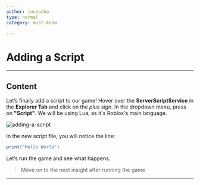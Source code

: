 ```yaml
---
author: junoocha
type: normal
category: must-know

---
```


# Adding a Script

---

## Content

Let’s finally add a script to our game! Hover over the **ServerScriptService** in the **Explorer Tab** and click on the *plus sign*. In the dropdown menu, press on **"Script"**. We will be using Lua, as it's Roblox's main language.

![adding-a-script](https://img.enkipro.com/ed480bae4066eba0f5e620e76e76d2c6.gif)

In the new script file, you will notice the line:

```lua
print("Hello World")
```
Let’s run the game and see what happens.

> Move on to the next insight after running the game

---